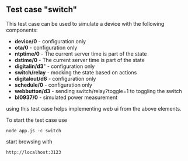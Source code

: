 ## Test case "switch"

This test case can be used to simulate a device with the following components:

- **device/0** - configuration only
- **ota/0**  - configuration only
- **ntptime/0** - The current server time is part of the state
- **dstime/0** - The current server time is part of the state
- **digitalin/d3**" - configuration only
- **switch/relay** - mocking the state based on actions
- **digitalout/d6** - configuration only
- **schedule/0** - configuration only
- **webbutton/d3** - sending switch/relay?toggle=1 to toggling the switch
- **bl0937/0** - simulated power measurement

using this test case helps implementing web ui from the above elements.

To start the test case use

    node app.js -c switch

start browsing with

    http://localhost:3123

